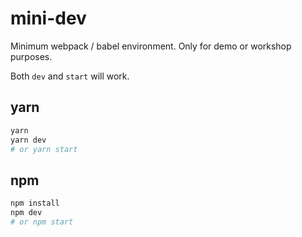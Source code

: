 # mini-dev
Minimum webpack / babel environment. Only for demo or workshop purposes.

Both `dev` and `start` will work.

## yarn

```sh
yarn
yarn dev
# or yarn start
```

## npm

```sh
npm install
npm dev
# or npm start
```

